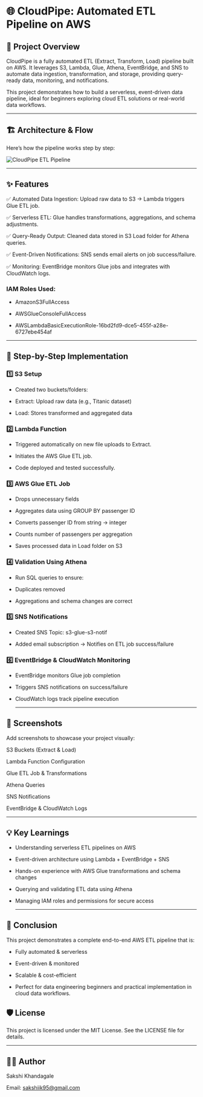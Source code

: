 # 🌐 CloudPipe: Automated ETL Pipeline on AWS

## 🚀 Project Overview

CloudPipe is a fully automated ETL (Extract, Transform, Load) pipeline built on AWS. It leverages S3, Lambda, Glue, Athena, EventBridge, and SNS to automate data ingestion, transformation, and storage, providing query-ready data, monitoring, and notifications.

This project demonstrates how to build a serverless, event-driven data pipeline, ideal for beginners exploring cloud ETL solutions or real-world data workflows.

---

## 🏗 Architecture & Flow

Here’s how the pipeline works step by step:

![CloudPipe ETL Pipeline](.png)

---

## ✨ Features

✅ Automated Data Ingestion: Upload raw data to S3 → Lambda triggers Glue ETL job.

✅ Serverless ETL: Glue handles transformations, aggregations, and schema adjustments.

✅ Query-Ready Output: Cleaned data stored in S3 Load folder for Athena queries.

✅ Event-Driven Notifications: SNS sends email alerts on job success/failure.

✅ Monitoring: EventBridge monitors Glue jobs and integrates with CloudWatch logs.

### IAM Roles Used:

- AmazonS3FullAccess

- AWSGlueConsoleFullAccess

- AWSLambdaBasicExecutionRole-16bd2fd9-dce5-455f-a28e-6727ebe454af

---

## 📝 Step-by-Step Implementation

### 1️⃣ S3 Setup

- Created two buckets/folders:

- Extract: Upload raw data (e.g., Titanic dataset)

- Load: Stores transformed and aggregated data

### 2️⃣ Lambda Function

- Triggered automatically on new file uploads to Extract.

- Initiates the AWS Glue ETL job.

- Code deployed and tested successfully.

### 3️⃣ AWS Glue ETL Job

- Drops unnecessary fields

- Aggregates data using GROUP BY passenger ID

- Converts passenger ID from string → integer

- Counts number of passengers per aggregation

- Saves processed data in Load folder on S3

### 4️⃣ Validation Using Athena

- Run SQL queries to ensure:

- Duplicates removed

- Aggregations and schema changes are correct

### 5️⃣ SNS Notifications

- Created SNS Topic: s3-glue-s3-notif

- Added email subscription → Notifies on ETL job success/failure

### 6️⃣ EventBridge & CloudWatch Monitoring

- EventBridge monitors Glue job completion

- Triggers SNS notifications on success/failure

- CloudWatch logs track pipeline execution

  ---

## 📸 Screenshots

Add screenshots to showcase your project visually:

S3 Buckets (Extract & Load)

Lambda Function Configuration

Glue ETL Job & Transformations

Athena Queries

SNS Notifications

EventBridge & CloudWatch Logs

---

## 💡 Key Learnings

- Understanding serverless ETL pipelines on AWS

- Event-driven architecture using Lambda + EventBridge + SNS

- Hands-on experience with AWS Glue transformations and schema changes

- Querying and validating ETL data using Athena

- Managing IAM roles and permissions for secure access

  ---

## 📌 Conclusion

This project demonstrates a complete end-to-end AWS ETL pipeline that is:

- Fully automated & serverless

- Event-driven & monitored

- Scalable & cost-efficient

- Perfect for data engineering beginners and practical implementation in cloud data workflows.


## 🛡 License

This project is licensed under the MIT License. See the LICENSE file for details.

---

## 👩‍💻 Author

Sakshi Khandagale

Email: sakshiik95@gmail.com

